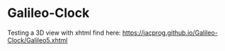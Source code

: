 # Galileo-Clock
Testing a 3D view with xhtml
find here:
https://jacprog.github.io/Galileo-Clock/Galileo5.xhtml
